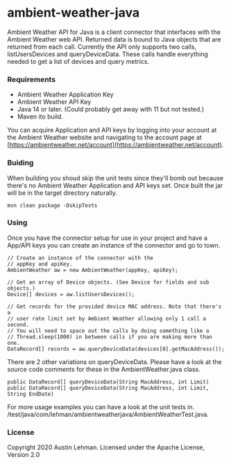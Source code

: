 # ambient-weather-java
Ambient Weather API for Java is a client connector that interfaces 
with the Ambient Weather web API. Returned data is bound to Java objects 
that are returned from each call. Currently the API only supports two calls, 
listUsersDevices and queryDeviceData. These calls handle everything needed 
to get a list of devices and query metrics.

### Requirements
- Ambient Weather Application Key
- Ambient Weather API Key
- Java 14 or later. (Could probably get away with 11 but not tested.)
- Maven ito build.

You can acquire Application and API keys by logging into your account at 
the Ambient Weather website and navigating to the account page at 
[https://ambientweather.net/account](https://ambientweather.net/account).

### Buiding
When building you shoud skip the unit tests since they'll bomb out because 
there's no Ambient Weather Application and API keys set. Once built the jar 
will be in the target directory naturally.
```
mvn clean package -DskipTests
```

### Using
Once you have the connector setup for use in your project and have 
 a App/API keys you can create an instance of the connector and 
 go to town.

```
// Create an instance of the connector with the 
// appKey and apiKey.
AmbientWeather aw = new AmbientWeather(appKey, apiKey);

// Get an array of Device objects. (See Device for fields and sub objects.)
Device[] devices = aw.listUsersDevices();

// Get records for the provided device MAC address. Note that there's a 
// user rate limit set by Ambient Weather allowing only 1 call a second.
// You will need to space out the calls by doing something like a 
// Thread.sleep(1000) in between calls if you are making more than one.
DataRecord[] records = aw.queryDeviceData(devices[0].getMacAddress());
```

There are 2 other variations on queryDeviceData. Please have a look at the 
source code comments for these in the AmbientWeather.java class.
```
public DataRecord[] queryDeviceData(String MacAddress, int Limit)
public DataRecord[] queryDeviceData(String MacAddress, int Limit, String EndDate)
```

For more usage examples you can have a look at the unit tests in.
/test/java/com/lehman/ambientweatherjava/AmbientWeatherTest.java. 

### License
Copyright 2020 Austin Lehman. Licensed under the Apache License, Version 2.0
